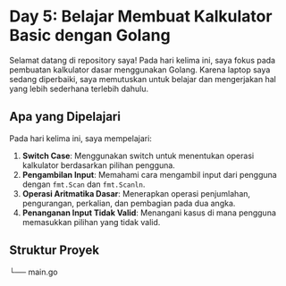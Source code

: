 # Day 5: Belajar Membuat Kalkulator Basic dengan Golang

Selamat datang di repository saya! Pada hari kelima ini, saya fokus pada pembuatan kalkulator dasar menggunakan Golang. Karena laptop saya sedang diperbaiki, saya memutuskan untuk belajar dan mengerjakan hal yang lebih sederhana terlebih dahulu.

## Apa yang Dipelajari

Pada hari kelima ini, saya mempelajari:

1. **Switch Case**: Menggunakan switch untuk menentukan operasi kalkulator berdasarkan pilihan pengguna.
2. **Pengambilan Input**: Memahami cara mengambil input dari pengguna dengan `fmt.Scan` dan `fmt.Scanln`.
3. **Operasi Aritmatika Dasar**: Menerapkan operasi penjumlahan, pengurangan, perkalian, dan pembagian pada dua angka.
4. **Penanganan Input Tidak Valid**: Menangani kasus di mana pengguna memasukkan pilihan yang tidak valid.

## Struktur Proyek
└── main.go
